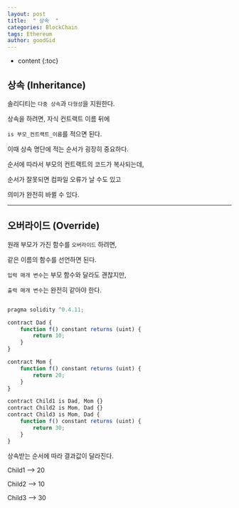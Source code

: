```yaml
---
layout: post
title:  " 상속  "
categories: BlockChain
tags: Ethereum
author: goodGid
---
```

* content
{:toc}



## 상속 (Inheritance)

솔리디티는 `다중 상속`과 `다형성`을 지원한다.

상속을 하려면, 자식 컨트랙트 이름 뒤에 

`is 부모_컨트랙트_이름`를 적으면 된다.

이때 상속 명단에 적는 순서가 굉장히 중요하다.

순서에 따라서 부모의 컨트랙트의 코드가 복사되는데,

순서가 잘못되면 컴파일 오류가 날 수도 있고

의미가 완전히 바뀔 수 있다.


---

## 오버라이드 (Override)

원래 부모가 가진 함수를 `오버라이드` 하려면,

같은 이름의 함수를 선언하면 된다.

`입력 매개 변수`는 부모 함수와 달라도 괜찮지만,

`출력 매개 변수`는 완전히 같아야 한다.


``` js

pragma solidity ^0.4.11;

contract Dad {
    function f() constant returns (uint) {
        return 10;
    }
}

contract Mom {
    function f() constant returns (uint) {
        return 20;
    }
}

contract Child1 is Dad, Mom {}
contract Child2 is Mom, Dad {}
contract Child3 is Mom, Dad {
    function f() constant returns (uint) {
        return 30;
    }
}


```

상속받는 순서에 따라 결과값이 달라진다.

Child1  --> 20

Child2  --> 10

Child3  --> 30
